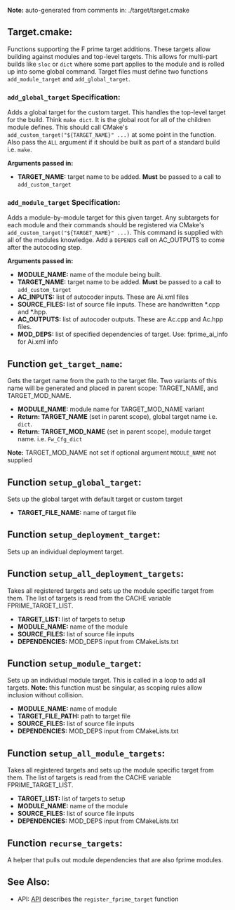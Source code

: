 **Note:** auto-generated from comments in: ./target/target.cmake

## Target.cmake:

Functions supporting the F prime target additions. These targets allow building against modules
and top-level targets. This allows for multi-part builds like `sloc` or `dict` where some part
applies to the module and is rolled up into some global command. Target files must define two
functions `add_module_target` and `add_global_target`.

### `add_global_target` Specification:

Adds a global target for the custom target. This handles the top-level target for the build.
Think `make dict`. It is the global root for all of the children module defines. This should call
CMake's `add_custom_target("${TARGET_NAME}" ...)` at some point in the function. Also pass the
`ALL` argument if it should be built as part of a standard build i.e. `make`.

**Arguments passed in:**
 - **TARGET_NAME:** target name to be added. **Must** be passed to a call to `add_custom_target`

### `add_module_target` Specification:

Adds a module-by-module target for this given target. Any subtargets for each module and their
commands should be registered via CMake's `add_custom_target("${TARGET_NAME}" ...)`. This command
is supplied with all of the modules knowledge. Add a `DEPENDS` call on AC_OUTPUTS to come after
the autocoding step.

**Arguments passed in:**
 - **MODULE_NAME:** name of the module being built.
 - **TARGET_NAME:** target name to be added. **Must** be passed to a call to `add_custom_target`
 - **AC_INPUTS:** list of autocoder inputs. These are Ai.xml files
 - **SOURCE_FILES:** list of source file inputs. These are handwritten *.cpp and *.hpp.
 - **AC_OUTPUTS:** list of autocoder outputs. These are Ac.cpp and Ac.hpp files.
 - **MOD_DEPS:** list of specified dependencies of target. Use: fprime_ai_info for Ai.xml info


## Function `get_target_name`:

Gets the target name from the path to the target file. Two variants of this name will be
generated and placed in parent scope: TARGET_NAME, and TARGET_MOD_NAME.

- **MODULE_NAME:** module name for TARGET_MOD_NAME variant
- **Return: TARGET_NAME** (set in parent scope), global target name i.e. `dict`.
- **Return: TARGET_MOD_NAME** (set in parent scope), module target name. i.e. `Fw_Cfg_dict`

**Note:** TARGET_MOD_NAME not set if optional argument `MODULE_NAME` not supplied


## Function `setup_global_target`:

Sets up the global target with default target or custom target
- **TARGET_FILE_NAME:** name of target file


## Function `setup_deployment_target`:

Sets up an individual deployment target.


## Function `setup_all_deployment_targets`:

Takes all registered targets and sets up the module specific target from them. The list of targets
is read from the CACHE variable FPRIME_TARGET_LIST.

- **TARGET_LIST:** list of targets to setup
- **MODULE_NAME:** name of the module
- **SOURCE_FILES:** list of source file inputs
- **DEPENDENCIES:** MOD_DEPS input from CMakeLists.txt


## Function `setup_module_target`:

Sets up an individual module target. This is called in a loop to add all targets. **Note:** this
function must be singular, as scoping rules allow inclusion without collision.

- **MODULE_NAME:** name of module
- **TARGET_FILE_PATH:** path to target file
- **SOURCE_FILES:** list of source file inputs
- **DEPENDENCIES:** MOD_DEPS input from CMakeLists.txt


## Function `setup_all_module_targets`:

Takes all registered targets and sets up the module specific target from them. The list of targets
is read from the CACHE variable FPRIME_TARGET_LIST.

- **TARGET_LIST:** list of targets to setup
- **MODULE_NAME:** name of the module
- **SOURCE_FILES:** list of source file inputs
- **DEPENDENCIES:** MOD_DEPS input from CMakeLists.txt


## Function `recurse_targets`:

A helper that pulls out module dependencies that are also fprime modules.


## See Also:
 - API: [API](../API.md) describes the `register_fprime_target` function


